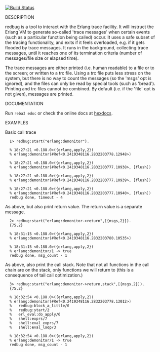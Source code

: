 [![Build Status](https://travis-ci.org/massemanet/redbug.svg?branch=master)](https://travis-ci.org/massemanet/redbug)


DESCRIPTION

redbug is a tool to interact with the Erlang trace facility. It will instruct
the Erlang VM to generate so-called 'trace messages' when certain events
(such as a particular function being called) occur. It uses a safe subset of
the tracing functionality, and exits if it feels overloaded, e.g. if it gets
flooded by trace messages. It runs in the background, collecting trace
messages, until it reaches one of its termination criteria (number of
messages/file size or elapsed time).

The trace messages are either printed (i.e. human readable) to a file or to the
screen; or written to a trc file.  Using a trc file puts less stress on the
system, but there is no way to count the messages (so the 'msgs' opt is
ignored), and the files can only be read by special tools (such as
'bread'). Printing and trc files cannot be combined.  By default (i.e. if the
'file' opt is not given), messages are printed.

DOCUMENTATION

Run `reba3 edoc` or check the online docs at [hexdocs](https://hexdocs.pm/redbug/).

EXAMPLES

Basic call trace

      1> redbug:start("erlang:demonitor").

      % 18:27:21 <0.188.0>({erlang,apply,2})
      % erlang:demonitor(#Ref<0.2419348116.2832203778.12948>)

      % 18:27:21 <0.188.0>({erlang,apply,2})
      % erlang:demonitor(#Ref<0.2419348116.2832203777.10938>, [flush])

      % 18:27:21 <0.188.0>({erlang,apply,2})
      % erlang:demonitor(#Ref<0.2419348116.2832203777.10939>, [flush])

      % 18:27:21 <0.188.0>({erlang,apply,2})
      % erlang:demonitor(#Ref<0.2419348116.2832203777.10940>, [flush])
      redbug done, timeout - 4


As above, but also print return value. The return value is a separate message.

      2> redbug:start("erlang:demonitor->return",[{msgs,2}]).
      {75,2}

      % 18:31:15 <0.188.0>({erlang,apply,2})
      % erlang:demonitor(#Ref<0.2419348116.2832203780.10535>)

      % 18:31:15 <0.188.0>({erlang,apply,2})
      % erlang:demonitor/1 -> true
      redbug done, msg_count - 1

As above, also print the call stack. Note that not all functions in the
call chain are on the stack, only functions we will return to (this is a
consequence of tail call optimization.)

      3> redbug:start("erlang:demonitor->return,stack",[{msgs,2}]).
      {75,2}

      % 18:32:54 <0.188.0>({erlang,apply,2})
      % erlang:demonitor(#Ref<0.2419348116.2832203778.13012>)
      %   redbug:block_a_little/0 
      %   redbug:start/2 
      %   erl_eval:do_apply/6 
      %   shell:exprs/7 
      %   shell:eval_exprs/7 
      %   shell:eval_loop/3 

      % 18:32:54 <0.188.0>({erlang,apply,2})
      % erlang:demonitor/1 -> true
      redbug done, msg_count - 1
